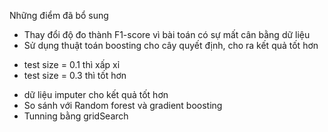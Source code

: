Những điểm đã bổ sung
- Thay đổi độ đo thành F1-score vì bài toán có sự mất cân bằng dữ liệu
- Sử dụng thuật toán boosting cho cây quyết định, cho ra kết quả tốt hơn
 + test size = 0.1 thì xấp xỉ
 + test size = 0.3 thì tốt hơn
 - dữ liệu imputer cho kết quả tốt hơn
 - So sánh với Random forest và gradient boosting
 - Tunning bằng gridSearch